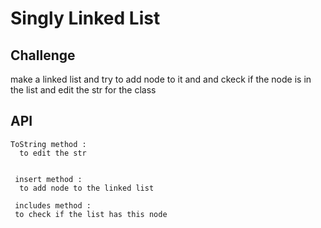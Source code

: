 # Singly Linked List

## Challenge
make a linked list and try to add node to it and and ckeck if the node is in the list 
and edit the str for the class 

## API
    ToString method :
      to edit the str 
     

     insert method :
      to add node to the linked list

     includes method :
     to check if the list has this node 
      

